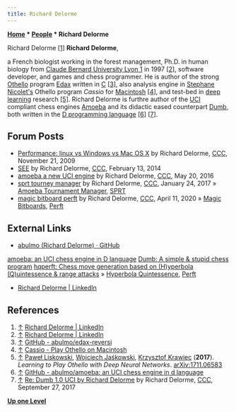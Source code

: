 ```yaml
---
title: Richard Delorme
---
```

**[Home](Home "Home") \* [People](People "People") \* Richard Delorme**



 [](https://www.linkedin.com/in/richard-delorme-5b9231100/) Richard Delorme <a id="cite-note-1" href="#cite-ref-1">[1]</a> 
**Richard Delorme**,  

a French biologist working in the forest management, Ph.D. in human biology from [Claude Bernard University Lyon 1](https://en.wikipedia.org/wiki/Claude_Bernard_University_Lyon_1) in 1997 <a id="cite-note-2" href="#cite-ref-2">[2]</a>, software developer, and games and chess programmer. He is author of the strong [Othello](Othello "Othello") program [Edax](https://en.wikipedia.org/wiki/Edax_(computing)) written in [C](C "C") <a id="cite-note-3" href="#cite-ref-3">[3]</a>, also analysis engine in [Stephane Nicolet's](Stephane_Nicolet "Stephane Nicolet") Othello program *Cassio* for [Macintosh](Macintosh "Macintosh") <a id="cite-note-4" href="#cite-ref-4">[4]</a>, and test-bed in [deep learning](Deep_Learning "Deep Learning") research <a id="cite-note-5" href="#cite-ref-5">[5]</a>.
Richard Delorme is furthre author of the [UCI](UCI "UCI") compliant chess engines [Amoeba](Amoeba "Amoeba") and its didactic eased counterpart [Dumb](Dumb "Dumb"), both written in the [D programming language](D_(Programming_Language) "D (Programming Language)") <a id="cite-note-6" href="#cite-ref-6">[6]</a> <a id="cite-note-7" href="#cite-ref-7">[7]</a>.



## Forum Posts


* [Performance: linux vs Windows vs Mac OS X](http://www.talkchess.com/forum/viewtopic.php?t=30723) by Richard Delorme, [CCC](CCC "CCC"), November 21, 2009
* [SEE](http://www.talkchess.com/forum/viewtopic.php?t=51272) by Richard Delorme, [CCC](CCC "CCC"), February 13, 2014
* [amoeba a new UCI engine](http://www.talkchess.com/forum/viewtopic.php?t=60228) by Richard Delorme, [CCC](CCC "CCC"), May 20, 2016
* [sprt tourney manager](http://www.talkchess.com/forum/viewtopic.php?t=62922) by Richard Delorme, [CCC](CCC "CCC"), January 24, 2017 » [Amoeba Tournament Manager](Amoeba#TournamentManager "Amoeba"), [SPRT](Match_Statistics#SPRT "Match Statistics")
* [magic bitboard perft](http://www.talkchess.com/forum3/viewtopic.php?f=7&t=73625) by Richard Delorme, [CCC](CCC "CCC"), April 11, 2020 » [Magic Bitboards](Magic_Bitboards "Magic Bitboards"), [Perft](Perft "Perft")


## External Links


* [abulmo (Richard Delorme) · GitHub](https://github.com/abulmo)


 [amoeba: an UCI chess engine in D language](https://github.com/abulmo/amoeba)
 [Dumb: A simple & stupid chess program](https://github.com/abulmo/Dumb)
 [hqperft: Chess move generation based on (H)yperbola (Q)uintessence & range attacks](https://github.com/abulmo/hqperft) » [Hyperbola Quintessence](Hyperbola_Quintessence "Hyperbola Quintessence"), [Perft](Perft "Perft")
* [Richard Delorme | LinkedIn](https://www.linkedin.com/in/richard-delorme-5b9231100)


## References


1. <a id="cite-ref-1" href="#cite-note-1">↑</a> [Richard Delorme | LinkedIn](https://www.linkedin.com/in/richard-delorme-5b9231100)
2. <a id="cite-ref-2" href="#cite-note-2">↑</a> [Richard Delorme | LinkedIn](https://www.linkedin.com/in/richard-delorme-5b9231100)
3. <a id="cite-ref-3" href="#cite-note-3">↑</a> [GitHub - abulmo/edax-reversi](https://github.com/abulmo/edax-reversi)
4. <a id="cite-ref-4" href="#cite-note-4">↑</a> [Cassio - Play Othello on Macintosh](http://cassio.free.fr/)
5. <a id="cite-ref-5" href="#cite-note-5">↑</a> [Paweł Liskowski](Pawe%C5%82_Liskowski "Paweł Liskowski"), [Wojciech Jaśkowski](Wojciech_Ja%C5%9Bkowski "Wojciech Jaśkowski"), [Krzysztof Krawiec](Krzysztof_Krawiec "Krzysztof Krawiec") (**2017**). *Learning to Play Othello with Deep Neural Networks*. [arXiv:1711.06583](https://arxiv.org/abs/1711.06583)
6. <a id="cite-ref-6" href="#cite-note-6">↑</a> [GitHub - abulmo/amoeba: an UCI chess engine in d language](https://github.com/abulmo/amoeba)
7. <a id="cite-ref-7" href="#cite-note-7">↑</a> [Re: Dumb 1.0 UCI by Richard Delorme](http://www.talkchess.com/forum/viewtopic.php?t=65305&start=2) by Richard Delorme, [CCC](CCC "CCC"), September 27, 2017

**[Up one Level](People "People")**







 

